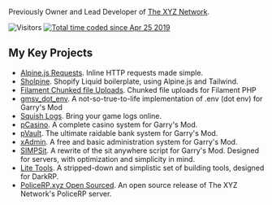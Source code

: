 Previously Owner and Lead Developer of [The XYZ Network](https://thexyznetwork.xyz).

<img alt="Visitors" src="https://visitor-badge.laobi.icu/badge?page_id=owainjones74"/>
<a href="https://wakatime.com/@59a05c20-3c4f-4499-8c42-0201d9256814"><img src="https://wakatime.com/badge/user/59a05c20-3c4f-4499-8c42-0201d9256814.svg" alt="Total time coded since Apr 25 2019" /></a>

## My Key Projects
- [Alpine.js Requests](https://github.com/0wain/alpinejs-requests). Inline HTTP requests made simple.
- [Sholpine](https://github.com/0wain/sholpine). Shopify Liquid boilerplate, using Alpine.js and Tailwind.
- [Filament Chunked file Uploads](https://github.com/0wain/filament-chunked-file-uploads). Chunked file uploads for Filament PHP
- [gmsv_dot_env](https://github.com/0wain/gmsv_dot_env). A not-so-true-to-life implementation of .env (dot env) for Garry's Mod
- [Squish Logs](https://squish.wtf/). Bring your game logs online.
- [pCasino](https://www.gmodstore.com/market/view/pcasino-the-perfect-casino-addon-roulette-blackjack-slots-prize-wheel). A complete casino system for Garry's Mod.
- [pVault](https://www.gmodstore.com/market/view/pvault-the-perfect-bank-raid-heist-addon-masks). The ultimate raidable bank system for Garry's Mod.
- [xAdmin](https://github.com/TheXYZNetwork/xAdmin). A free and basic administration system for Garry's Mod.
- [SIMPSit](https://github.com/TheXYZNetwork/SIMPSit). A rewrite of the sit anywhere script for Garry's Mod. Designed for servers, with optimization and simplicity in mind. 
- [Lite Tools](https://github.com/TheXYZNetwork/lite-tools). A stripped-down and simplistic set of building tools, designed for DarkRP.
- [PoliceRP.xyz Open Sourced](https://github.com/TheXYZNetwork/PoliceRP-OpenSource). An open source release of The XYZ Network's PoliceRP server. 
